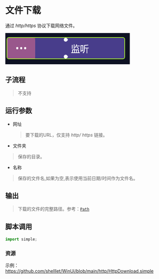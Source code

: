 # 文件下载 
通过 *http/https* 协议下载网络文件。

![HttpDownload](./images/01.png ':size=90%')

## 子流程
> 不支持

## 运行参数

* 网址
  > 要下载的URL，仅支持 *http/ https* 链接。
* 文件夹
>   保存的目录。
* 名称
>   保存的文件名,如果为空,表示使用当前日期/时间作为文件名。

## 输出

> 下载的文件的完整路径。参考：[`Path`](../types/Path.md)



## 脚本调用

```python
import simple;

```

### 资源

示例：https://github.com/shelllet/WinUi/blob/main/http/HttpDownload.simple


